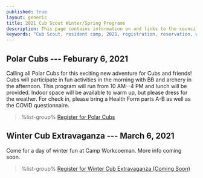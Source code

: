 ```yaml
---
published: true
layout: generic
title: 2021 Cub Scout Winter/Spring Programs
description: This page contains information on and links to the council website to register for winter/spring 2021 programs at Camp Workcoeman.
keywords: "Cub Scout, resident camp, 2021, registration, reservation, winter/spring programs"
---
```


## Polar Cubs --- Feburary 6, 2021

Calling all Polar Cubs for this exciting new adventure for Cubs and friends! Cubs will participate in fun activities in the morning with BB and archery in the afternoon. This program will run from 10 AM--4 PM and lunch will be provided.   Indoor space will be available to warm up, but please dress for the weather. For check in, please bring a Health Form parts A-B as well as the COVID questionnaire.

> %list-group%
> <a href="https://scoutingevent.com/066-43410" class="list-group-item">Register for Polar Cubs</a>

## Winter Cub Extravaganza --- March 6, 2021

Come for a day of winter fun at Camp Workcoeman. More info coming soon.

> %list-group%
> <a href="https://scoutingevent.com/066" class="list-group-item">Register for Winter Cub Extravaganza (Coming Soon)</a>

